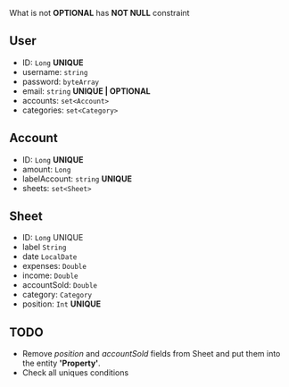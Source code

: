 What is not **OPTIONAL** has **NOT NULL** constraint

## User

- ID: ``Long`` **UNIQUE**
- username: `string`
- password: ``byteArray``
- email: ``string`` **UNIQUE | OPTIONAL**
- accounts: ``set<Account>``
- categories: ``set<Category>``

## Account

- ID: ``Long`` **UNIQUE**
- amount: ``Long``
- labelAccount: ``string`` **UNIQUE**
- sheets: ``set<Sheet>``

## Sheet 

- ID: ``Long`` UNIQUE
- label ``String`` 
- date ``LocalDate``
- expenses: ``Double``
- income: ``Double``
- accountSold: ``Double``
- category: ``Category``
- position: ``Int`` **UNIQUE**


## TODO 

- Remove *position* and *accountSold* fields from Sheet and put them into the entity **'Property'**.
- Check all uniques conditions